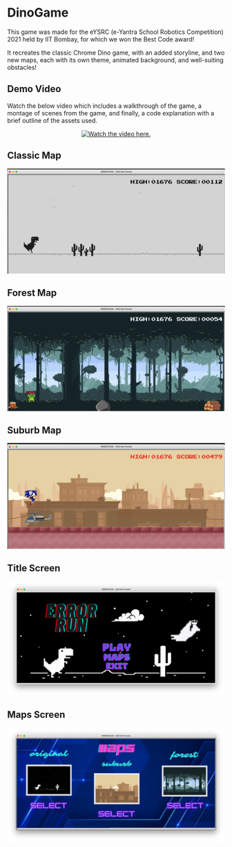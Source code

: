 # DinoGame
This game was made for the eYSRC (e-Yantra School Robotics Competition) 2021 held by IIT Bombay, for which we won the Best Code award!

It recreates the classic Chrome Dino game, with an added storyline, and two new maps, each with its own theme, animated background, and well-suiting obstacles!

## Demo Video

Watch the below video which includes a walkthrough of the game, a montage of scenes from the game, and finally, a code explanation with a brief outline of the assets used.

<div align="center">
  <a href="https://www.youtube.com/watch?v=wcHeLZJuxWY"><img src="https://img.youtube.com/vi/wcHeLZJuxWY/0.jpg" alt="Watch the video here."></a>
</div>

## Classic Map

![Classic Map](https://github.com/Sachin-dot-py/DinoGame/blob/main/Screenshots/Classic%20Map.png?raw=true)

## Forest Map

![Forest Map](https://github.com/Sachin-dot-py/DinoGame/blob/main/Screenshots/Forest%20Map.png?raw=true)

## Suburb Map

![Suburb Map](https://github.com/Sachin-dot-py/DinoGame/blob/main/Screenshots/Suburb%20Map.png?raw=true)

## Title Screen

![Title Screen](https://github.com/Sachin-dot-py/DinoGame/blob/main/Screenshots/Title%20Screen.png?raw=true)

## Maps Screen

![Maps Screen](https://github.com/Sachin-dot-py/DinoGame/blob/main/Screenshots/Maps%20Screen.png?raw=true)
